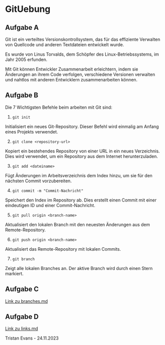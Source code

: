# GitUebung

## Aufgabe A

Git ist ein verteiltes Versionskontrollsystem, das für das effiziente Verwalten von Quellcode und anderen Textdateien entwickelt wurde.

Es wurde von Linus Torvalds, dem Schöpfer des Linux-Betriebssystems, im Jahr 2005 erfunden.

Mit Git können Entwickler Zusammenarbeit erleichtern, indem sie Änderungen an ihrem Code verfolgen, verschiedene Versionen verwalten und nahtlos mit anderen Entwicklern zusammenarbeiten können.

## Aufgabe B

Die 7 Wichtigsten Befehle beim arbeiten mit Git sind:

1. ``` git init ```

Initialisiert ein neues Git-Repository. Dieser Befehl wird einmalig am Anfang eines Projekts verwendet.

2. ``` git clone <repository-url> ```

Kopiert ein bestehendes Repository von einer URL in ein neues Verzeichnis. Dies wird verwendet, um ein Repository aus dem Internet herunterzuladen.

3. ``` git add <dateiname> ```

Fügt Änderungen im Arbeitsverzeichnis dem Index hinzu, um sie für den nächsten Commit vorzubereiten.

4. ``` git commit -m "Commit-Nachricht" ```

Speichert den Index im Repository ab. Dies erstellt einen Commit mit einer eindeutigen ID und einer Commit-Nachricht.

5. ``` git pull origin <branch-name> ```

Aktualisiert den lokalen Branch mit den neuesten Änderungen aus dem Remote-Repository.

6. ``` git push origin <branch-name> ```

Aktualisiert das Remote-Repository mit lokalen Commits.

7. ``` git branch ```

Zeigt alle lokalen Branches an. Der aktive Branch wird durch einen Stern markiert.

## Aufgabe C

[Link zu branches.md](branches.md)

## Aufgabe D

[Link zu links.md](links.md)

Tristan Evans - 24.11.2023
